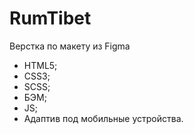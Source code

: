 # RumTibet

Верстка по макету из Figma

- HTML5;
- CSS3;
- SCSS;
- БЭМ;
- JS;
- Адаптив под мобильные устройства.
